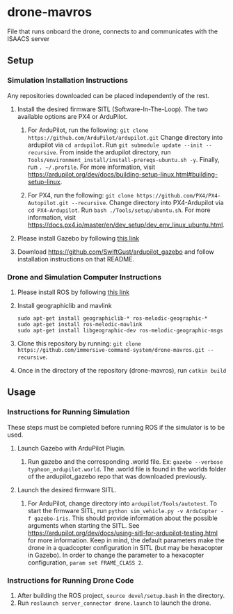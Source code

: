 # drone-mavros
File that runs onboard the drone, connects to and communicates with the ISAACS server

## Setup
### Simulation Installation Instructions
Any repositories downloaded can be placed independently of the rest.
1. Install the desired firmware SITL (Software-In-The-Loop). The two available options are PX4 or ArduPilot.
    1. For ArduPilot, run the following: `git clone https://github.com/ArduPilot/ardupilot.git`
    Change directory into ardupilot via `cd ardupilot`. Run `git submodule update --init --recursive`. 
    From inside the ardupilot directory, run `Tools/environment_install/install-prereqs-ubuntu.sh -y`. Finally,
    run `. ~/.profile`. For more information, visit https://ardupilot.org/dev/docs/building-setup-linux.html#building-setup-linux.
    
    2. For PX4, run the following: `git clone https://github.com/PX4/PX4-Autopilot.git --recursive`.
    Change directory into PX4-Ardupilot via `cd PX4-Ardupilot`. Run `bash ./Tools/setup/ubuntu.sh`.
    For more information, visit https://docs.px4.io/master/en/dev_setup/dev_env_linux_ubuntu.html.
    
2. Please install Gazebo by following [this link](http://gazebosim.org/tutorials?tut=install_ubuntu&cat=install)

3. Download https://github.com/SwiftGust/ardupilot_gazebo and follow installation instructions on that README.

### Drone and Simulation Computer Instructions

1. Please install ROS by following [this link](http://wiki.ros.org/melodic/Installation)

2. Install geographiclib and mavlink
    ```
    sudo apt-get install geographiclib-* ros-melodic-geographic-*  
    sudo apt-get install ros-melodic-mavlink
    sudo apt-get install libgeographic-dev ros-melodic-geographic-msgs
    ```
   
3. Clone this repository by running: `git clone https://github.com/immersive-command-system/drone-mavros.git --recursive`.

4. Once in the directory of the repository (drone-mavros), run `catkin build`

## Usage
### Instructions for Running Simulation
These steps must be completed before running ROS if the simulator is to be used.
1. Launch Gazebo with ArduPilot Plugin.
    1. Run gazebo and the corresponding .world file. Ex: `gazebo --verbose typhoon_ardupilot.world`.
    The .world file is found in the worlds folder of the ardupilot_gazebo repo that was downloaded previously.
    
2. Launch the desired firmware SITL.  
    1. For ArduPilot, change directory into `ardupilot/Tools/autotest`. 
    To start the firmware SITL, run `python sim_vehicle.py -v ArduCopter -f gazebo-iris`. 
    This should provide information about the possible arguments when starting the SITL.
    See https://ardupilot.org/dev/docs/using-sitl-for-ardupilot-testing.html for more information.
    Keep in mind, the default parameters make the drone in a quadcopter configuration in SITL (but may be hexacopter in Gazebo).
    In order to change the parameter to a hexacopter configuration, `param set FRAME_CLASS 2`.
    
### Instructions for Running Drone Code
1. After building the ROS project, `source devel/setup.bash` in the directory.
2. Run `roslaunch server_connector drone.launch` to launch the drone.

    
    
